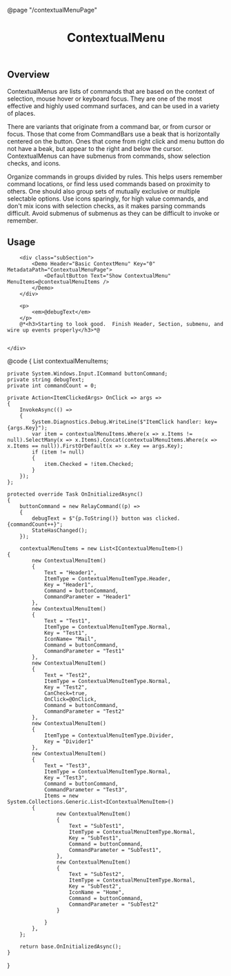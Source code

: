 @page "/contextualMenuPage"

<header class="root">
    <h1 class="title">ContextualMenu</h1>
</header>
<div class="section" style="transition-delay: 0s;">
    <div id="overview" tabindex="-1">
        <h2 class="subHeading hiddenContent">Overview</h2>
    </div>
    <div class="content">
        <div class="ms-Markdown">
            <p>ContextualMenus are lists of commands that are based on the context of selection, mouse hover or keyboard focus. They are one of the most effective and highly used command surfaces, and can be used in a variety of places.</p>
            <p>There are variants that originate from a command bar, or from cursor or focus. Those that come from CommandBars use a beak that is horizontally centered on the button. Ones that come from right click and menu button do not have a beak, but appear to the right and below the cursor. ContextualMenus can have submenus from commands, show selection checks, and icons.</p>
            <p>Organize commands in groups divided by rules. This helps users remember command locations, or find less used commands based on proximity to others. One should also group sets of mutually exclusive or multiple selectable options. Use icons sparingly, for high value commands, and don't mix icons with selection checks, as it makes parsing commands difficult. Avoid submenus of submenus as they can be difficult to invoke or remember.</p>
        </div>
    </div>
</div>
<div class="section" style="transition-delay: 0s;">
    <div id="overview" tabindex="-1">
        <h2 class="subHeading">Usage</h2>
    </div>
    <div>


        <div class="subSection">
            <Demo Header="Basic ContextMenu" Key="0" MetadataPath="ContextualMenuPage">
                <DefaultButton Text="Show ContextualMenu" MenuItems=@contextualMenuItems />
            </Demo>
        </div>

        <p>
            <em>@debugText</em>
        </p>
        @*<h3>Starting to look good.  Finish Header, Section, submenu, and wire up events properly</h3>*@


    </div>
</div>
@code {
    List<IContextualMenuItem> contextualMenuItems;

    private System.Windows.Input.ICommand buttonCommand;
    private string debugText;
    private int commandCount = 0;

    private Action<ItemClickedArgs> OnClick => args =>
    {
        InvokeAsync(() =>
        {
            System.Diagnostics.Debug.WriteLine($"ItemClick handler: key={args.Key}");
            var item = contextualMenuItems.Where(x => x.Items != null).SelectMany(x => x.Items).Concat(contextualMenuItems.Where(x => x.Items == null)).FirstOrDefault(x => x.Key == args.Key);
            if (item != null)
            {
                item.Checked = !item.Checked;
            }
        });
    };

    protected override Task OnInitializedAsync()
    {
        buttonCommand = new RelayCommand((p) =>
        {
            debugText = $"{p.ToString()} button was clicked. {commandCount++}";
            StateHasChanged();
        });

        contextualMenuItems = new List<IContextualMenuItem>()
    {
            new ContextualMenuItem()
            {
                Text = "Header1",
                ItemType = ContextualMenuItemType.Header,
                Key = "Header1",
                Command = buttonCommand,
                CommandParameter = "Header1"
            },
            new ContextualMenuItem()
            {
                Text = "Test1",
                ItemType = ContextualMenuItemType.Normal,
                Key = "Test1",
                IconName= "Mail",
                Command = buttonCommand,
                CommandParameter = "Test1"
            },
            new ContextualMenuItem()
            {
                Text = "Test2",
                ItemType = ContextualMenuItemType.Normal,
                Key = "Test2",
                CanCheck=true,
                OnClick=@OnClick,
                Command = buttonCommand,
                CommandParameter = "Test2"
            },
            new ContextualMenuItem()
            {
                ItemType = ContextualMenuItemType.Divider,
                Key = "Divider1"
            },
            new ContextualMenuItem()
            {
                Text = "Test3",
                ItemType = ContextualMenuItemType.Normal,
                Key = "Test3",
                Command = buttonCommand,
                CommandParameter = "Test3",
                Items = new System.Collections.Generic.List<IContextualMenuItem>()
            {
                    new ContextualMenuItem()
                    {
                        Text = "SubTest1",
                        ItemType = ContextualMenuItemType.Normal,
                        Key = "SubTest1",
                        Command = buttonCommand,
                        CommandParameter = "SubTest1",
                    },
                    new ContextualMenuItem()
                    {
                        Text = "SubTest2",
                        ItemType = ContextualMenuItemType.Normal,
                        Key = "SubTest2",
                        IconName = "Home",
                        Command = buttonCommand,
                        CommandParameter = "SubTest2"
                    }

                }
            },
        };

        return base.OnInitializedAsync();
    }


}
